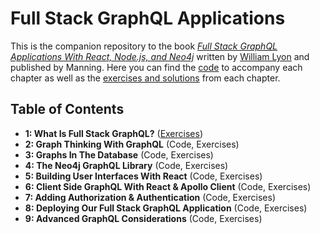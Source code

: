 # Full Stack GraphQL Applications

This is the companion repository to the book [_Full Stack GraphQL Applications With React, Node.js, and Neo4j_](https://www.manning.com/books/fullstack-graphql-applications) written by [William Lyon](https://twitter.com/lyonwj) and published by Manning. Here you can find the [code](code/) to accompany each chapter as well as the [exercises and solutions](fullstack-graphql-book/tree/main/exercises) from each chapter.

## Table of Contents

- **1: What Is Full Stack GraphQL?** ([Exercises](exercises/chapter1))
- **2: Graph Thinking With GraphQL** (Code, Exercises)
- **3: Graphs In The Database** (Code, Exercises)
- **4: The Neo4j GraphQL Library** (Code, Exercises)
- **5: Building User Interfaces With React** (Code, Exercises)
- **6: Client Side GraphQL With React & Apollo Client** (Code, Exercises)
- **7: Adding Authorization & Authentication** (Code, Exercises)
- **8: Deploying Our Full Stack GraphQL Application** (Code, Exercises)
- **9: Advanced GraphQL Considerations** (Code, Exercises)
